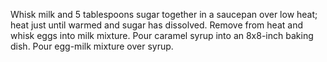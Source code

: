 Whisk milk and 5 tablespoons sugar together in a saucepan over low heat; heat just until warmed and sugar has dissolved. Remove from heat and whisk eggs into milk mixture. Pour caramel syrup into an 8x8-inch baking dish. Pour egg-milk mixture over syrup.